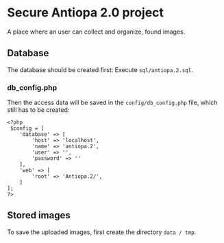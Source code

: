 # Secure Antiopa 2.0 project
A place where an user can collect and organize, found images.

## Database
The database should be created first:
Execute `sql/antiopa.2.sql`.

### db_config.php
Then the access data will be saved in the `config/db_config.php` file, which still has to be created:
```
<?php
 $config = [
    'database' => [
        'host' => 'localhost',
        'name' => 'antiopa.2',
        'user' => '',
        'password' => ''
    ],
    'web' => [
        'root' => 'Antiopa.2/',
    ]
];
?>
```

## Stored images
To save the uploaded images, first create the directory `data / tmp`.